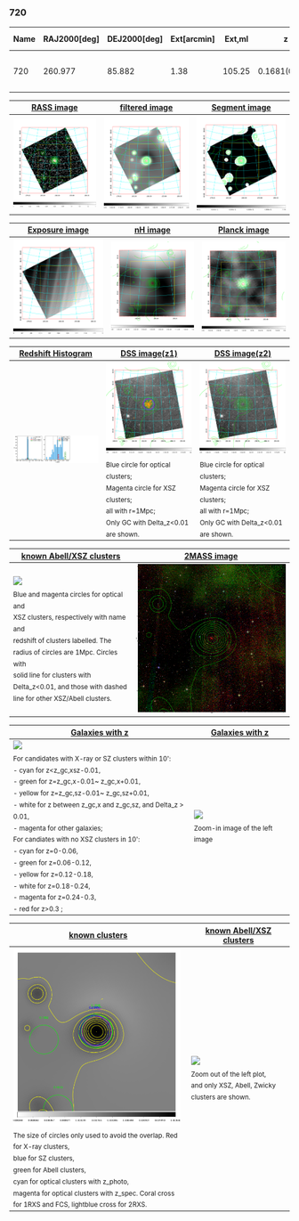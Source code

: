 <div STYLE="page-break-after: always;"></div>

### 720

|Name|RAJ2000[deg]|DEJ2000[deg] |Ext[arcmin]| Ext,ml | z | z_src| C|GC(XSZ,Delta_z<0.01)| GC(OPT,Delta_z<0.01)|GC| R_sig[arcmin] | R500[arcmin] | R500[Mpc]| CRsig[c/s] | CR500[c/s] |L500[1E44 erg/s]|F500[1E-12 erg/s/cm^2]| M500[1E14 Msun]|Tx[keV]|Cnt_sig|Beta|Rc[arcmin]|Comment|Alias|
|---|---|---|---|---|---|------|---|--------|---------|----------|---|---|---|---|---|---|---|---|---|---|---|---|---|---|
|720| 260.977| 85.882| 1.38| 105.25| 0.1681(0.005)| z1, z_xsz| B| MCXC, PSZ2, Tar| A| A, MCXC, PSZ2, Tar, W| 6.850| 6.570| 1.132| 0.219(0.022)| 0.217(0.022)| 3.084(0.113)| 3.946(0.145)| 4.87(0.09)| 6.00(0.07)| 235.4| 0.935(-0.077+0.047)| 3.209(-0.361+0.259)| -| k092|

|[RASS image](../image/720/720_img.pdf)|[filtered image](../image/720/720_fil.pdf)|[Segment image](../image/720/720_seg.pdf)|
|-------------------|--------------------|-------------------|
| <img src="../image/720/720_img.png" width="300">  | <img src="../image/720/720_fil.png" width="300">   | <img src="../image/720/720_seg.png" width="300">  |

|[Exposure image](../image/720/720_mex.pdf)| [nH image](../image/720/720_nh.pdf)| [Planck image](../image/720/720_p.pdf)|
|-------------------|--------------------|-------------------|
|<img src="../image/720/720_mex.png" width="300">   | <img src="../image/720/720_nh.png" width="300">    | <img src="../image/720/720_p.png" width="300"> |

|[Redshift Histogram](../image/720/720_zg.pdf) | [DSS image(z1)](../image/720/720_dss_z1.pdf)      |  [DSS image(z2)](../image/720/720_dss_z2.pdf)    |
|-------------------|--------------------|-------------------|
|<img src="../image/720/720_zg.png" width="300"> |<img src="../image/720/720_dss_z1.png" width="300"> <sub><br>Blue circle for optical clusters; <br>Magenta circle for XSZ clusters; <br>all with r=1Mpc; <br>Only GC with Delta_z<0.01 are shown. </sub>| <img src="../image/720/720_dss_z2.png" width="300"><sub><br>Blue circle for optical clusters; <br>Magenta circle for XSZ clusters; <br>all with r=1Mpc; <br>Only GC with Delta_z<0.01 are shown. </sub> |

|[known Abell/XSZ clusters](../image/720/720_m.pdf) | [2MASS image](../image/720/720_2mass.pdf)      |
|-------------------|-------------------|
|<img src=../image/720/720_m.png width="300"> <br><sub>Blue and magenta circles for optical and <br>XSZ clusters, respectively with name and <br>redshift of clusters labelled. The <br>radius of circles are 1Mpc. Circles with <br>solid line for clusters with <br>Delta_z<0.01, and those with dashed <br>line for other XSZ/Abell clusters.        </sub>|<img src="../image/720/720_2mass.png" width="300">  |

|[Galaxies with z](../image/720/720_opt_ned.pdf) |[Galaxies with z](../image/720/720_opt_ned_zoom.pdf) |
|-------------------|-------------------|
| <img src=../image/720/720_opt_ned.png width="300"> <br><sub> For candidates with X-ray or SZ clusters within 10': <br> - cyan for z<z_gc,xsz-0.01, <br> - green for z=z_gc,x-0.01~ z_gc,x+0.01, <br> - yellow for z=z_gc,sz-0.01~ z_gc,sz+0.01, <br> - white for z between z_gc,x and z_gc,sz, and Delta_z > 0.01, <br> - magenta for other galaxies; <br>For candiates with no XSZ clusters in 10': <br> - cyan for z=0-0.06, <br> - green for z=0.06-0.12, <br> - yellow for z=0.12-0.18, <br> - white for z=0.18-0.24, <br> - magenta for z=0.24-0.3, <br> - red for z>0.3 ;  </sub>|<img src=../image/720/720_opt_ned_zoom.png width="300">  <br><sub> Zoom-in image of the left image</sub>|

|[known clusters](../image/720/720_gc.pdf) |[known Abell/XSZ clusters](../image/720/720_gc_large.pdf) |
|-------------------|-------------------|
| <img src=../image/720/720_gc.png width="300"> <br><sub> The size of circles only used to avoid the overlap. Red for X-ray clusters, <br> blue for SZ clusters, <br> green for Abell clusters, <br> cyan for optical clusters with z_photo, <br> magenta for optical clusters with z_spec. Coral cross for 1RXS and FCS, lightblue cross for 2RXS. </sub>|<img src=../image/720/720_gc_large.png width="300"> <br><sub> Zoom out of the left plot, <br> and only XSZ, Abell, Zwicky clusters are shown. </sub> |



